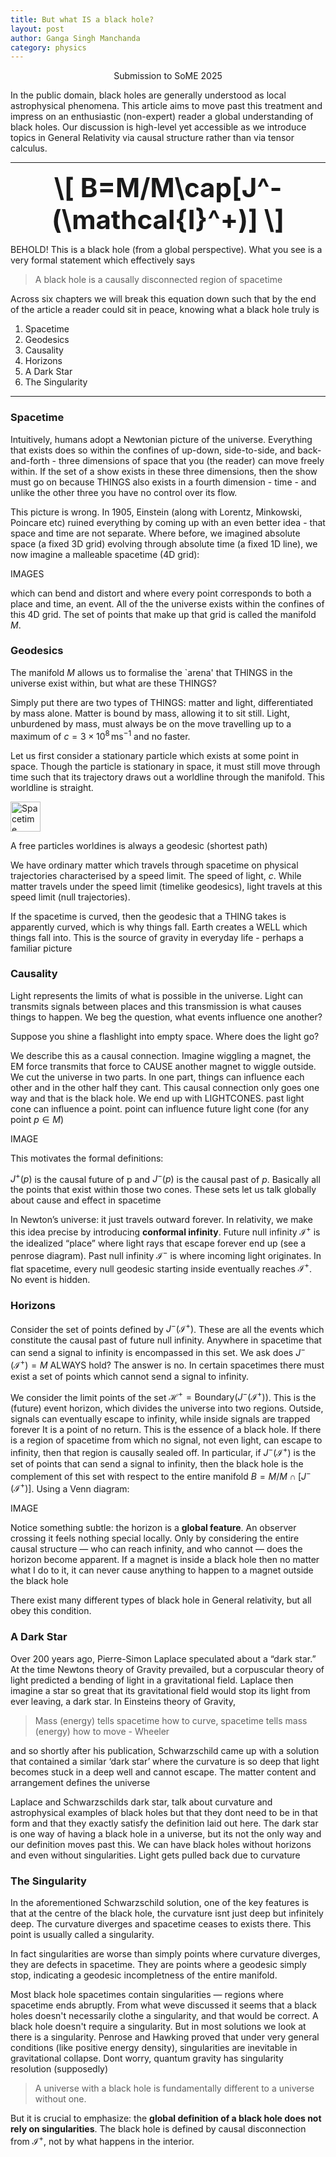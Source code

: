 ```yaml
---
title: But what IS a black hole?
layout: post
author: Ganga Singh Manchanda
category: physics
---
```


<div style="text-align: center;">
  Submission to SoME 2025
</div>

In the public domain, black holes are generally understood as local astrophysical phenomena. This article aims to move past this treatment and impress on an enthusiastic (non-expert) reader a global understanding of black holes. Our discussion is high-level yet accessible as we introduce topics in General Relativity via causal structure rather than via tensor calculus.

---

<div style="text-align: center; font-size: 3em; font-weight: bold;">
  \[ B=M/M\cap[J^-(\mathcal{I}^+)] \]
</div>

BEHOLD! This is a black hole (from a global perspective). What you see is a very formal statement which effectively says

> A black hole is a causally disconnected region of spacetime

Across six chapters we will break this equation down such that by the end of the article a reader could sit in peace, knowing what a black hole truly is

1. Spacetime
2. Geodesics
3. Causality
4. Horizons
5. A Dark Star
6. The Singularity

---

### Spacetime

Intuitively, humans adopt a Newtonian picture of the universe. Everything that exists does so within the confines of up-down, side-to-side, and back-and-forth - three dimensions of space that you (the reader) can move freely within. If the set of a show exists in these three dimensions, then the show must go on because THINGS also exists in a fourth dimension - time - and unlike the other three you have no control over its flow.

This picture is wrong. In 1905, Einstein (along with Lorentz, Minkowski, Poincare etc) ruined everything by coming up with an even better idea - that space and time are not separate. Where before, we imagined absolute space (a fixed 3D grid) evolving through absolute time (a fixed 1D line), we now imagine a malleable spacetime (4D grid):

IMAGES

which can bend and distort and where every point corresponds to both a place and time, an event. All of the the universe exists within the confines of this 4D grid. The set of points that make up that grid is called the manifold $M$.

### Geodesics

The manifold $M$ allows us to formalise the `arena' that THINGS in the universe exist within, but what are these THINGS?

Simply put there are two types of THINGS: matter and light, differentiated by mass alone. Matter is bound by mass, allowing it to sit still. Light, unburdened by mass, must always be on the move travelling up to a maximum of $c=3\times10^8\,\text{ms}^{-1}$ and no faster.

Let us first consider a stationary particle which exists at some point in space. Though the particle is stationary in space, it must still move through time such that its trajectory draws out a worldline through the manifold. This worldline is straight. 

<img src="{{ '/assets/spacetime.png' | relative_url }}" alt="Spacetime" height="48px">

A free particles worldines is always a geodesic (shortest path)

We have ordinary matter which travels through spacetime on physical trajectories characterised by a speed limit. The speed of light, $c$. While matter travels under the speed limit (timelike geodesics), light travels at this speed limit (null trajectories). 

If the spacetime is curved, then the geodesic that a THING takes is apparently curved, which is why things fall. Earth creates a WELL which things fall into. This is the source of gravity in everyday life - perhaps a familiar picture

### Causality

Light represents the limits of what is possible in the universe. Light can transmits signals between places and this transmission is what causes things to happen. We beg the question, what events influence one another?

Suppose you shine a flashlight into empty space. Where does the light go?

We describe this as a causal connection. Imagine wiggling a magnet, the EM force transmits that force to CAUSE another magnet to wiggle outside. We cut the universe in two parts. In one part, things can influence each other and in the other half they cant. This causal connection only goes one way and that is the black hole. We end up with LIGHTCONES. past light cone can influence a point. point can influence future light cone (for any point $p\in M$)

IMAGE

This motivates the formal definitions:

$J^+(p)$ is the causal future of p and $J^-(p)$ is the causal past of $p$. Basically all the points that exist within those two cones. These sets let us talk globally about cause and effect in spacetime

In Newton’s universe: it just travels outward forever. In relativity, we make this idea precise by introducing **conformal infinity**. Future null infinity $\mathcal{I}^+$ is the idealized “place” where light rays that escape forever end up (see a penrose diagram). Past null infinity $\mathcal{I}^-$ is where incoming light originates. In flat spacetime, every null geodesic starting inside eventually reaches $\mathcal{I}^+$. No event is hidden.

### Horizons

Consider the set of points defined by $J^-(\mathcal{I}^+)$. These are all the events which constitute the causal past of future null infinity. Anywhere in spacetime that can send a signal to infinity is encompassed in this set. We ask does $J^-(\mathcal{I}^+)=M$ ALWAYS hold? The answer is no. In certain spacetimes there must exist a set of points which cannot send a signal to infinity.

We consider the limit points of the set $\mathcal{H}^+=\text{Boundary}(J^-(\mathcal{I}^+))$. This is the (future) event horizon, which divides the universe into two regions. Outside, signals can eventually escape to infinity, while inside signals are trapped forever It is a point of no return. This is the essence of a black hole. If there is a region of spacetime from which no signal, not even light, can escape to infinity, then that region is causally sealed off. In particular, if  $J^-(\mathcal{I}^+)$ is the set of points that can send a signal to infinity, then the black hole is the complement of this set with respect to the entire manifold $B=M/M\cap[J^-(\mathcal{I}^+)]$. Using a Venn diagram:

IMAGE

Notice something subtle: the horizon is a **global feature**. An observer crossing it feels nothing special locally. Only by considering the entire causal structure — who can reach infinity, and who cannot — does the horizon become apparent. If a magnet is inside a black hole then no matter what I do to it, it can never cause anything to happen to a magnet outside the black hole

There exist many different types of black hole in General relativity, but all obey this condition.

### A Dark Star

Over 200 years ago, Pierre-Simon Laplace speculated about a “dark star.” At the time Newtons theory of Gravity prevailed, but a corpuscular theory of light predicted a bending of light in a gravitational field. Laplace then imagine a star so great that its gravitational field would stop its light from ever leaving, a dark star. In Einsteins theory of Gravity, 

> Mass (energy) tells spacetime how to curve, spacetime tells mass (energy) how to move - Wheeler

and so shortly after his publication, Schwarzschild came up with a solution that contained a similar ‘dark star’ where the curvature is so deep that light becomes stuck in a deep well and cannot escape. The matter content and arrangement defines the universe

Laplace and Schwarzschilds dark star, talk about curvature and astrophysical examples of black holes but that they dont need to be in that form and that they exactly satisfy the definition laid out here. The dark star is one way of having a black hole in a universe, but its not the only way and our definition moves past this. We can have black holes without horizons and even without singularities. Light gets pulled back due to curvature

### The Singularity

In the aforementioned Schwarzschild solution, one of the key features is that at the centre of the black hole, the curvature isnt just deep but infinitely deep. The curvature diverges and spacetime ceases to exists there. This point is usually called a singularity. 

In fact singularities are worse than simply points where curvature diverges, they are defects in spacetime. They are points where a geodesic simply stop, indicating a geodesic incompletness of the entire manifold. 

Most black hole spacetimes contain singularities — regions where spacetime ends abruptly. From what weve discussed it seems that a black holes doesn't necessarily clothe a singularity, and that would be correct. A black hole doesn't require a singularity. But in most solutions we look at there is a singularity. Penrose and Hawking proved that under very general conditions (like positive energy density), singularities are inevitable in gravitational collapse. Dont worry, quantum gravity has singularity resolution (supposedly)

> A universe with a black hole is fundamentally different to a universe without one.

But it is crucial to emphasize: the **global definition of a black hole does not rely on singularities**. The black hole is defined by causal disconnection from $\mathcal{I}^+$, not by what happens in the interior.
